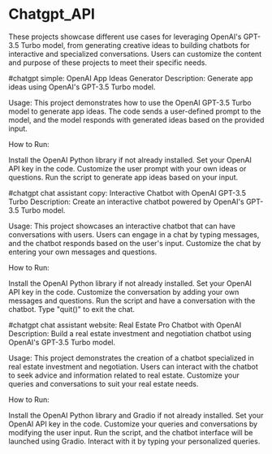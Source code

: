 # Chatgpt_API

These projects showcase different use cases for leveraging OpenAI's GPT-3.5 Turbo model, from generating creative ideas to building chatbots for interactive and specialized conversations. Users can customize the content and purpose of these projects to meet their specific needs.

#chatgpt simple: OpenAI App Ideas Generator
Description:
Generate app ideas using OpenAI's GPT-3.5 Turbo model.

Usage:
This project demonstrates how to use the OpenAI GPT-3.5 Turbo model to generate app ideas. The code sends a user-defined prompt to the model, and the model responds with generated ideas based on the provided input.

How to Run:

Install the OpenAI Python library if not already installed.
Set your OpenAI API key in the code.
Customize the user prompt with your own ideas or questions.
Run the script to generate app ideas based on your input.

#chatgpt chat assistant copy: Interactive Chatbot with OpenAI GPT-3.5 Turbo
Description:
Create an interactive chatbot powered by OpenAI's GPT-3.5 Turbo model.

Usage:
This project showcases an interactive chatbot that can have conversations with users. Users can engage in a chat by typing messages, and the chatbot responds based on the user's input. Customize the chat by entering your own messages and questions.

How to Run:

Install the OpenAI Python library if not already installed.
Set your OpenAI API key in the code.
Customize the conversation by adding your own messages and questions.
Run the script and have a conversation with the chatbot. Type "quit()" to exit the chat.

#chatgpt chat assistant website: Real Estate Pro Chatbot with OpenAI
Description:
Build a real estate investment and negotiation chatbot using OpenAI's GPT-3.5 Turbo model.

Usage:
This project demonstrates the creation of a chatbot specialized in real estate investment and negotiation. Users can interact with the chatbot to seek advice and information related to real estate. Customize your queries and conversations to suit your real estate needs.

How to Run:

Install the OpenAI Python library and Gradio if not already installed.
Set your OpenAI API key in the code.
Customize your queries and conversations by modifying the user input.
Run the script, and the chatbot interface will be launched using Gradio. Interact with it by typing your personalized queries.
